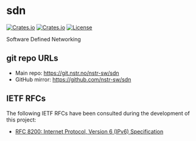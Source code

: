 # sdn

[![Crates.io](https://img.shields.io/crates/v/sdn?style=flat-square)](https://crates.io/crates/sdn)
[![Crates.io](https://img.shields.io/crates/d/sdn?style=flat-square)](https://crates.io/crates/sdn)
[![License](https://img.shields.io/badge/license-ISC-blue?style=flat-square)](LICENSE)

Software Defined Networking

## git repo URLs

- Main repo: https://git.nstr.no/nstr-sw/sdn
- GitHub mirror: https://github.com/nstr-sw/sdn

## IETF RFCs

The following IETF RFCs have been consulted
during the development of this project:

- [RFC 8200: Internet Protocol, Version 6 (IPv6) Specification](https://www.rfc-editor.org/rfc/rfc8200.html)

